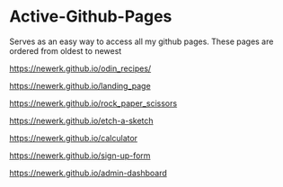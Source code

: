 # Active-Github-Pages
Serves as an easy way to access all my github pages.
These pages are ordered from oldest to newest

https://newerk.github.io/odin_recipes/

https://newerk.github.io/landing_page

https://newerk.github.io/rock_paper_scissors

https://newerk.github.io/etch-a-sketch

https://newerk.github.io/calculator

https://newerk.github.io/sign-up-form

https://newerk.github.io/admin-dashboard


